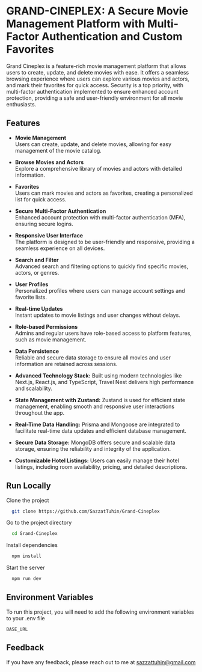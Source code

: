 # GRAND-CINEPLEX: A Secure Movie Management Platform with Multi-Factor Authentication and Custom Favorites

Grand Cineplex is a feature-rich movie management platform that allows users to create, update, and delete movies with ease. It offers a seamless browsing experience where users can explore various movies and actors, and mark their favorites for quick access. Security is a top priority, with multi-factor authentication implemented to ensure enhanced account protection, providing a safe and user-friendly environment for all movie enthusiasts.

## Features

- **Movie Management**  
  Users can create, update, and delete movies, allowing for easy management of the movie catalog.

- **Browse Movies and Actors**  
  Explore a comprehensive library of movies and actors with detailed information.

- **Favorites**  
  Users can mark movies and actors as favorites, creating a personalized list for quick access.

- **Secure Multi-Factor Authentication**  
  Enhanced account protection with multi-factor authentication (MFA), ensuring secure logins.

- **Responsive User Interface**  
  The platform is designed to be user-friendly and responsive, providing a seamless experience on all devices.

- **Search and Filter**  
  Advanced search and filtering options to quickly find specific movies, actors, or genres.

- **User Profiles**  
  Personalized profiles where users can manage account settings and favorite lists.

- **Real-time Updates**  
  Instant updates to movie listings and user changes without delays.

- **Role-based Permissions**  
  Admins and regular users have role-based access to platform features, such as movie management.

- **Data Persistence**  
  Reliable and secure data storage to ensure all movies and user information are retained across sessions.

- **Advanced Technology Stack:** Built using modern technologies like Next.js, React.js, and TypeScript, Travel Nest delivers high performance and scalability.

- **State Management with Zustand:** Zustand is used for efficient state management, enabling smooth and responsive user interactions throughout the app.

- **Real-Time Data Handling:** Prisma and Mongoose are integrated to facilitate real-time data updates and efficient database management.

- **Secure Data Storage:** MongoDB offers secure and scalable data storage, ensuring the reliability and integrity of the application.

- **Customizable Hotel Listings:** Users can easily manage their hotel listings, including room availability, pricing, and detailed descriptions.

## Run Locally

Clone the project

```bash
  git clone https://github.com/SazzatTuhin/Grand-Cineplex
```

Go to the project directory

```bash
  cd Grand-Cineplex
```

Install dependencies

```bash
  npm install
```

Start the server

```bash
  npm run dev
```

## Environment Variables

To run this project, you will need to add the following environment variables to your .env file

`BASE_URL`

## Feedback

If you have any feedback, please reach out to me at sazzattuhin@gmail.com
